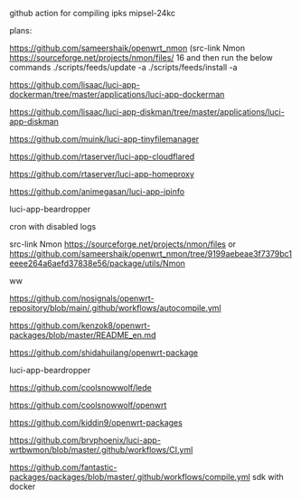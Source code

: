 github action for compiling ipks mipsel-24kc

plans:

https://github.com/sameershaik/openwrt_nmon (src-link Nmon https://sourceforge.net/projects/nmon/files/ 16
and then run the below commands
./scripts/feeds/update -a
./scripts/feeds/install -a

https://github.com/lisaac/luci-app-dockerman/tree/master/applications/luci-app-dockerman

https://github.com/lisaac/luci-app-diskman/tree/master/applications/luci-app-diskman

https://github.com/muink/luci-app-tinyfilemanager

https://github.com/rtaserver/luci-app-cloudflared

https://github.com/rtaserver/luci-app-homeproxy

https://github.com/animegasan/luci-app-ipinfo

luci-app-beardropper

cron with disabled logs

src-link Nmon https://sourceforge.net/projects/nmon/files
or https://github.com/sameershaik/openwrt_nmon/tree/9199aebeae3f7379bc1eeee264a6aefd37838e56/package/utils/Nmon

ww

https://github.com/nosignals/openwrt-repository/blob/main/.github/workflows/autocompile.yml

https://github.com/kenzok8/openwrt-packages/blob/master/README_en.md

https://github.com/shidahuilang/openwrt-package

luci-app-beardropper

https://github.com/coolsnowwolf/lede

https://github.com/coolsnowwolf/openwrt

https://github.com/kiddin9/openwrt-packages

https://github.com/brvphoenix/luci-app-wrtbwmon/blob/master/.github/workflows/CI.yml

https://github.com/fantastic-packages/packages/blob/master/.github/workflows/compile.yml  sdk with docker
